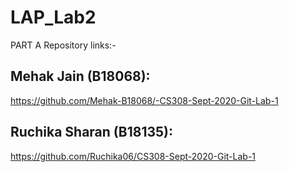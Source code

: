 # LAP_Lab2

PART A
Repository links:-

## Mehak Jain (B18068):
https://github.com/Mehak-B18068/-CS308-Sept-2020-Git-Lab-1

## Ruchika Sharan (B18135): 
https://github.com/Ruchika06/CS308-Sept-2020-Git-Lab-1

